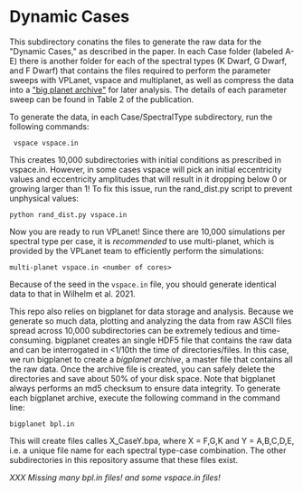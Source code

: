 # Dynamic Cases 

This subdirectory conatins the files to generate the raw data for the "Dynamic Cases," as described in the paper. In each Case folder (labeled A-E) there is another folder for each of the spectral types (K Dwarf, G Dwarf, and F Dwarf) that contains the files required to perform the parameter sweeps with VPLanet, vspace and multiplanet, as well as compress the data into a ["big planet archive"](https://virtualplanetarylaboratory.github.io/bigplanet/install.html) for later analysis. The details of each parameter sweep can be found in Table 2 of the publication.

To generate the data, in each Case/SpectralType subdirectory, run the following commands:

```
 vspace vspace.in
```

This creates 10,000 subdirectories with initial conditions as prescribed in vspace.in. However, in some cases vspace will pick an initial eccentricity values and eccentricity amplitudes that will result in it dropping below 0 or growing larger than 1! To fix this issue, run the rand_dist.py script to prevent unphysical values:

```
python rand_dist.py vspace.in
```

Now you are ready to run VPLanet! Since there are 10,000 simulations per spectral type per case, it is _recommended_ to use multi-planet, which is provided by the VPLanet team to efficiently perform the simulations:

```
multi-planet vspace.in <number of cores>
```

Because of the seed in the `vspace.in` file, you should generate identical data to that in Wilhelm et al. 2021.

This repo also relies on bigplanet for data storage and analysis. Because we generate so much data, plotting and analyzing the data from raw ASCII files spread across 10,000 subdirectories can be extremely tedious and time-consuming. bigplanet creates an single HDF5 file that contains the raw data and can be interrogated in <1/10th the time of directories/files. In this case, we run bigplanet to create a _bigplanet archive_, a master file that contains all the raw data. Once the archive file is created, you can safely delete the directories and save about 50% of your disk space. Note that bigplanet always performs an md5 checksum to ensure data integrity. To generate each bigplanet archive, execute the following command in the command line:

```
bigplanet bpl.in
```
This will create files calles X_CaseY.bpa, where X = F,G,K and Y = A,B,C,D,E, i.e. a unique file name for each spectral type-case combination. The other subdirectories in this repository assume that these files exist.

_XXX Missing many bpl.in files! and some vspace.in files!_
